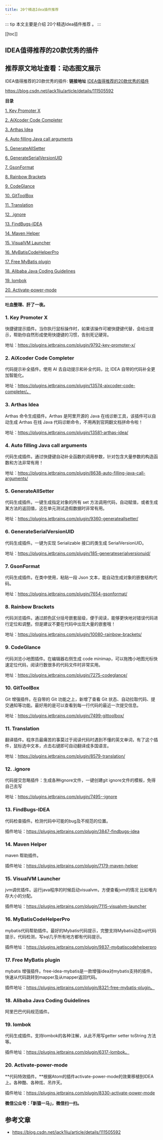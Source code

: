 ```yaml
---
title: 20个精选Idea插件推荐
---
```


::: tip
本文主要是介绍 20个精选Idea插件推荐 。
:::

[[toc]]

## IDEA值得推荐的20款优秀的插件

## 推荐原文地址查看：动态图文展示

IDEA值得推荐的20款优秀的插件: **链接地址** [IDEA值得推荐的20款优秀的插件](https://blog.csdn.net/jack1liu/article/details/111505592)

https://blog.csdn.net/jack1liu/article/details/111505592


**目录**

[1. Key Promoter X](https://blog.csdn.net/jack1liu/article/details/111505592#t0)

[2. AiXcoder Code Completer](https://blog.csdn.net/jack1liu/article/details/111505592#t1)

[3. Arthas Idea](https://blog.csdn.net/jack1liu/article/details/111505592#t2)

[4. Auto filling Java call arguments](https://blog.csdn.net/jack1liu/article/details/111505592#t3)

[5. GenerateAllSetter](https://blog.csdn.net/jack1liu/article/details/111505592#t4)

[6. GenerateSerialVersionUID](https://blog.csdn.net/jack1liu/article/details/111505592#t5)

[7. GsonFormat](https://blog.csdn.net/jack1liu/article/details/111505592#t6)

[8. Rainbow Brackets](https://blog.csdn.net/jack1liu/article/details/111505592#t7)

[9. CodeGlance](https://blog.csdn.net/jack1liu/article/details/111505592#t8)

[10. GitToolBox](https://blog.csdn.net/jack1liu/article/details/111505592#t9)

[11. Translation](https://blog.csdn.net/jack1liu/article/details/111505592#t10)

[12. .ignore](https://blog.csdn.net/jack1liu/article/details/111505592#t11)

[13. FindBugs-IDEA](https://blog.csdn.net/jack1liu/article/details/111505592#t12)

[14. Maven Helper](https://blog.csdn.net/jack1liu/article/details/111505592#t13)

[15. VisualVM Launcher](https://blog.csdn.net/jack1liu/article/details/111505592#t14)

[16. MyBatisCodeHelperPro](https://blog.csdn.net/jack1liu/article/details/111505592#t15)

[17. Free MyBatis plugin](https://blog.csdn.net/jack1liu/article/details/111505592#t16)

[18. Alibaba Java Coding Guidelines](https://blog.csdn.net/jack1liu/article/details/111505592#t17)

[19. lombok](https://blog.csdn.net/jack1liu/article/details/111505592#t18)

[20. Activate-power-mode](https://blog.csdn.net/jack1liu/article/details/111505592#t19)

------

**吐血整理、肝了一夜。**

### **1. Key Promoter X**

快捷键提示插件。当你执行鼠标操作时，如果该操作可被快捷键代替，会给出提示，帮助你自然形成使用快捷键的习惯，告别死记硬背。

地址：https://plugins.jetbrains.com/plugin/9792-key-promoter-x/


### **2. AiXcoder Code Completer**

代码提示补全插件。使用 AI 去自动提示和补全代码，比 IDEA 自带的代码补全更加智能化。

地址：https://plugins.jetbrains.com/plugin/13574-aixcoder-code-completer/。


### **3. Arthas Idea**

Arthas 命令生成插件。Arthas 是阿里开源的 Java 在线诊断工具，该插件可以自动生成 Arthas 在线 Java 代码诊断命令，不用再到官网翻文档拼命令啦！

地址：https://plugins.jetbrains.com/plugin/13581-arthas-idea/


### **4. Auto filling Java call arguments**

代码生成插件。通过快捷键自动补全函数的调用参数，针对包含大量参数的构造函数和方法非常有用！

地址：https://plugins.jetbrains.com/plugin/8638-auto-filling-java-call-arguments/


### **5. GenerateAllSetter**

代码生成插件。一键生成指定对象的所有 set 方法调用代码，自动赋值，或者生成某方法的返回值，这在单元测试造假数据时非常有用。

地址：https://plugins.jetbrains.com/plugin/9360-generateallsetter/


### **6. GenerateSerialVersionUID**

代码生成插件。一键为实现 Serializable 接口的类生成 SerialVersionUID。

地址：https://plugins.jetbrains.com/plugin/185-generateserialversionuid/

### **7. GsonFormat**

代码生成插件。在类中使用，粘贴一段 Json 文本，能自动生成对象的嵌套结构代码。

地址：https://plugins.jetbrains.com/plugin/7654-gsonformat/


### **8. Rainbow Brackets**

代码浏览插件。通过颜色区分括号嵌套层级，便于阅读，能够更快地对错误代码进行定位和调整。但是建议不要在代码中出现大量的嵌套哦！

地址：https://plugins.jetbrains.com/plugin/10080-rainbow-brackets/


### **9. CodeGlance**

代码浏览小地图插件。在编辑器右侧生成 code minimap，可以拖拽小地图光标快速定位代码，阅读行数很多的代码文件时非常实用。

地址：https://plugins.jetbrains.com/plugin/7275-codeglance/


### **10. GitToolBox**

Git 增强插件。在自带的 Git 功能之上，新增了查看 Git 状态、自动拉取代码、提交通知等功能。最好用的是可以查看到每一行代码的最近一次提交信息。

地址：https://plugins.jetbrains.com/plugin/7499-gittoolbox/


### **11. Translation**

翻译插件。程序员最痛苦的事莫过于阅读代码时遇到不懂的英文单词，有了这个插件，鼠标选中文本，点击右键即可自动翻译成多国语言。

地址：https://plugins.jetbrains.com/plugin/8579-translation/

### **12. .ignore**

代码提交忽略插件：生成各种ignore文件，一键创建git ignore文件的模板，免得自己去写

地址：https://plugins.jetbrains.com/plugin/7495--ignore

### **13. FindBugs-IDEA**

代码检查插件。检测代码中可能的bug及不规范的位置。

插件地址：https://plugins.jetbrains.com/plugin/3847-findbugs-idea


### **14. Maven Helper**

maven 帮助插件。

插件地址：https://plugins.jetbrains.com/plugin/7179-maven-helper



### **15. VisualVM Launcher**

jvm调优插件。运行java程序的时候启动visualvm，方便查看jvm的情况 比如堆内存大小的分配。

插件地址：https://plugins.jetbrains.com/plugin/7115-visualvm-launcher

### **16. MyBatisCodeHelperPro**

mybatis代码帮助插件。最好的Mybatis代码提示，完整支持Mybatis动态sql代码提示，代码检测，写sql几乎所有地方都有代码提示。

插件地址：https://plugins.jetbrains.com/plugin/9837-mybatiscodehelperpro



### **17. Free MyBatis plugin**

mybatis 增强插件。free-idea-mybatis是一款增强idea对mybatis支持的插件。快速从代码跳转到mapper及从mapper返回代码。

插件地址：https://plugins.jetbrains.com/plugin/8321-free-mybatis-plugin。


### **18. Alibaba Java Coding Guidelines**

阿里巴巴代码规范插件。


### **19. lombok**

代码生成插件。支持lombok的各种注解，从此不用写getter setter toString 方法等。

插件地址：https://plugins.jetbrains.com/plugin/6317-lombok。


### **20. Activate-power-mode**

**代码特效插件。**根据Atom的插件activate-power-mode的效果移植到IDEA上。各种酷、各种炫、吊炸天。

插件地址：https://plugins.jetbrains.com/plugin/8330-activate-power-mode


**微信公众号：「新猿一马」，微信扫一扫。**

## 参考文章
* https://blog.csdn.net/jack1liu/article/details/111505592